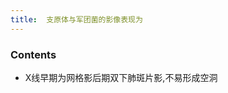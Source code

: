 ```yaml
---
title:  支原体与军团菌的影像表现为
--- 
```


### Contents
- X线早期为网格影后期双下肺<span class="bred">斑片影</span>,<span class="bred">不易形成</span>空洞
